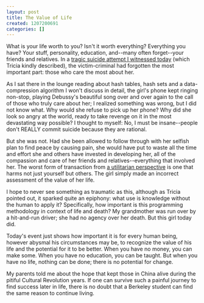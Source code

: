 ```yaml
---
layout: post
title: The Value of Life
created: 1207200691
categories: []
---
```

What is your life worth to you? Isn't it worth everything? Everything you have? Your stuff, personality, education, and--many often forget--your friends and relatives. In a [tragic suicide attempt I witnessed today](node/248) (which Tricia kindly described), the victim-criminal had forgotten the most important part: those who care the most about her.

As I sat there in the lounge reading about hash tables, hash sets and a data-compression algorithm I won't discuss in detail, the girl's phone kept ringing non-stop, playing Debussy's beautiful song over and over again to the call of those who truly care about her; I realized something was wrong, but I did not know what. Why would she refuse to pick up her phone? Why did she look so angry at the world, ready to take revenge on it in the most devastating way possible? I thought to myself: No, I must be insane--people don't REALLY commit suicide because they are rational.

But she was not. Had she been allowed to follow through with her selfish plan to find peace by causing pain, she would have put to waste all the time and effort she and others have invested in developing her, all of the compassion and care of her friends and relatives--everything that involved her. The worst form of transaction from [a utilitarian perspective](node/247) is one that harms not just yourself but others. The girl simply made an incorrect assessment of the value of her life.

I hope to never see something as traumatic as this, although as Tricia pointed out, it sparked quite an epiphony: what use is knowledge without the human to apply it? Specifically, how important is this programming methodology in context of life and death? My grandmother was run over by a hit-and-run driver; she had no agency over her death. But this girl today did.

Today's event just shows how important it is for every human being, however abysmal his circumstances may be, to recognize the value of his life and the potential for it to be better. When you have no money, you can make some. When you have no education, you can be taught. But when you have no life, nothing can be done; there is no potential for change.

My parents told me about the hope that kept those in China alive during the pitiful Cultural Revolution years. If one can survive such a painful journey to find success later in life, there is no doubt that a Berkeley student can find the same reason to continue living.
